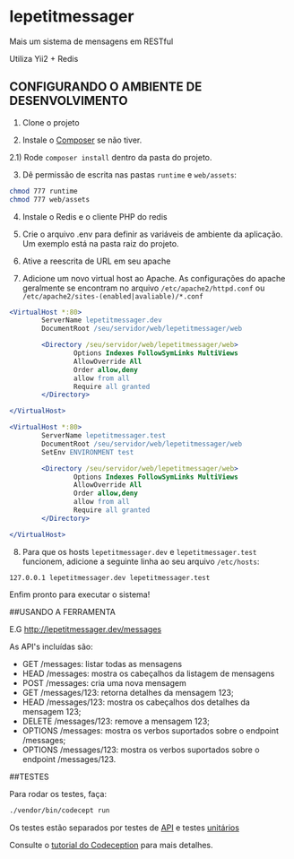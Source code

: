 # lepetitmessager

Mais um sistema de mensagens em RESTful

Utiliza Yii2 + Redis

## CONFIGURANDO O AMBIENTE DE DESENVOLVIMENTO

1) Clone o projeto

2) Instale o [Composer](http://getcomposer.org/) se não tiver.

2.1) Rode `composer install` dentro da pasta do projeto.

3) Dê permissão de escrita nas pastas `runtime` e `web/assets`:

```bash
chmod 777 runtime
chmod 777 web/assets
```

4) Instale o Redis e o cliente PHP do redis

5) Crie o arquivo .env para definir as variáveis de ambiente da aplicação. Um exemplo está na pasta raiz do projeto.

6) Ative a reescrita de URL em seu apache

7) Adicione um novo virtual host ao Apache. As configurações do apache geralmente se encontram no arquivo `/etc/apache2/httpd.conf` ou `/etc/apache2/sites-(enabled|avaliable)/*.conf`

```apache
<VirtualHost *:80>
        ServerName lepetitmessager.dev
        DocumentRoot /seu/servidor/web/lepetitmessager/web

        <Directory /seu/servidor/web/lepetitmessager/web>
                Options Indexes FollowSymLinks MultiViews
                AllowOverride All
                Order allow,deny
                allow from all
                Require all granted
        </Directory>

</VirtualHost>

<VirtualHost *:80>
        ServerName lepetitmessager.test
        DocumentRoot /seu/servidor/web/lepetitmessager/web
        SetEnv ENVIRONMENT test

        <Directory /seu/servidor/web/lepetitmessager/web>
                Options Indexes FollowSymLinks MultiViews
                AllowOverride All
                Order allow,deny
                allow from all
                Require all granted
        </Directory>

</VirtualHost>
```

8) Para que os hosts `lepetitmessager.dev` e `lepetitmessager.test` funcionem, adicione a seguinte linha ao seu
arquivo `/etc/hosts`:

```
127.0.0.1 lepetitmessager.dev lepetitmessager.test
```

Enfim pronto para executar o sistema!

##USANDO A FERRAMENTA

E.G http://lepetitmessager.dev/messages

As API's incluídas são:

- GET /messages: listar todas as mensagens
- HEAD /messages: mostra os cabeçalhos da listagem de mensagens
- POST /messages: cria uma nova mensagem
- GET /messages/123: retorna detalhes da mensagem 123;
- HEAD /messages/123: mostra os cabeçalhos dos detalhes da mensagem 123;
- DELETE /messages/123: remove a mensagem 123;
- OPTIONS /messages: mostra os verbos suportados sobre o endpoint /messages;
- OPTIONS /messages/123: mostra os verbos suportados sobre o endpoint /messages/123.

##TESTES

Para rodar os testes, faça:
```bash
./vendor/bin/codecept run
```

Os testes estão separados por testes de [API](https://github.com/jsopra/lepetitmessager/tree/master/tests/api/message) e testes [unitários](https://github.com/jsopra/lepetitmessager/tree/master/tests/unit/models)

Consulte o [tutorial do Codeception](http://codeception.com/docs/01-Introduction)
para mais detalhes.

